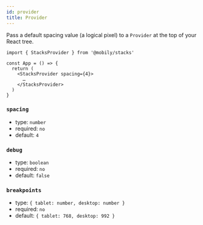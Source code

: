 ```yaml
---
id: provider
title: Provider
---
```


Pass a default spacing value (a logical pixel) to a `Provider` at the top of your React tree.

```tsx
import { StacksProvider } from '@mobily/stacks'

const App = () => {
  return (
    <StacksProvider spacing={4}>
      …
    </StacksProvider>
  )
}
```

### `spacing`

- type: `number`
- required: `no`
- default: `4`

### `debug`

- type: `boolean`
- required: `no`
- default: `false`

### `breakpoints`

- type: `{ tablet: number, desktop: number }`
- required: `no`
- default: `{ tablet: 768, desktop: 992 }`
